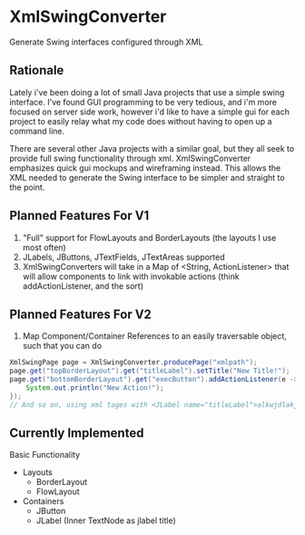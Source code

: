 # XmlSwingConverter
Generate Swing interfaces configured through XML

## Rationale
Lately i've been doing a lot of small Java projects that use a simple swing interface.
I've found GUI programming to be very tedious, and i'm more focused on server side work, 
however i'd like to have a simple gui for each project to easily relay what my code does 
without having to open up a command line.

There are several other Java projects with a similar goal, but they all seek to 
provide full swing functionality through xml. XmlSwingConverter emphasizes quick gui mockups
and wireframing instead. This allows the XML needed to generate the Swing
interface to be simpler and straight to the point. 

## Planned Features For V1
1. "Full" support for FlowLayouts and BorderLayouts (the layouts I use most often)
2. JLabels, JButtons, JTextFields, JTextAreas supported
3. XmlSwingConverters will take in a Map of <String, ActionListener> that will allow
components to link with invokable actions (think addActionListener, and the sort)

## Planned Features For V2
1. Map Component/Container References to an easily traversable object, such that you can do 
```java
XmlSwingPage page = XmlSwingConverter.producePage("xmlpath");
page.get("topBorderLayout").get("titleLabel").setTitle("New Title!");
page.get("bottomBorderLayout").get("execButton").addActionListener(e -> {
    System.out.println("New Action!");
});
// And so on, using xml tages with <JLabel name="titleLabel">alkwjdlakjd</JLabel>
```

## Currently Implemented
Basic Functionality
* Layouts
    - BorderLayout
    - FlowLayout
* Containers
    - JButton
    - JLabel (Inner TextNode as jlabel title)

